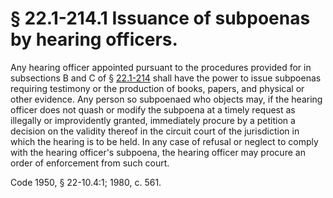 # § 22.1-214.1 Issuance of subpoenas by hearing officers.

<p>Any hearing officer appointed pursuant to the procedures provided for in subsections B and C of § <a href='http://law.lis.virginia.gov/vacode/22.1-214/'>22.1-214</a> shall have the power to issue subpoenas requiring testimony or the production of books, papers, and physical or other evidence. Any person so subpoenaed who objects may, if the hearing officer does not quash or modify the subpoena at a timely request as illegally or improvidently granted, immediately procure by a petition a decision on the validity thereof in the circuit court of the jurisdiction in which the hearing is to be held. In any case of refusal or neglect to comply with the hearing officer's subpoena, the hearing officer may procure an order of enforcement from such court.</p><p>Code 1950, § 22-10.4:1; 1980, c. 561.</p>